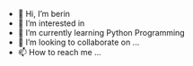 - 👋 Hi, I’m berin
- 👀 I’m interested in 
- 🌱 I’m currently learning Python Programming
- 💞️ I’m looking to collaborate on ...
- 📫 How to reach me ...

<!---
beri88/beri88 is a ✨ special ✨ repository because its `README.md` (this file) appears on your GitHub profile.
You can click the Preview link to take a look at your changes.
--->
